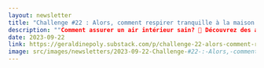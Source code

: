 ```yaml
---
layout: newsletter
title: "Challenge #22 : Alors, comment respirer tranquille à la maison ? 🏠"
description: ""Comment assurer un air intérieur sain? 🌳 Découvrez des astuces écologiques pour améliorer la qualité de l'air chez vous. De l'aération quotidienne à l'adoption de produits naturels, explorez des conseils basés sur les recommandations de l'OMS. Évitez les COV, choisissez le naturel et prenez soin de votre environnement intérieur. Lisez notre guide complet pour un habitat plus sain et respectueux. 🍀"
date: 2023-09-22
link: https://geraldinepoly.substack.com/p/challenge-22-alors-comment-respirer
image: src/images/newsletters/2023-09-22-Challenge-#22-:-Alors,-comment-respirer-tranquille-à-la-maison-?-🏠.jpeg
---
```

